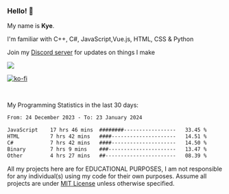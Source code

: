 ### Hello! 👋
My name is **Kye**.

I'm familiar with C++, C#, JavaScript,Vue.js, HTML, CSS & Python

Join my [Discord server](https://discord.gg/wjWwSgm7Ra) for updates on things I make

<a href="https://discord.gg/wjWwSgm7Ra"><img src="https://discord.com/api/guilds/1104598508020957244/widget.png?style=banner2"></a>

[![ko-fi](https://ko-fi.com/img/githubbutton_sm.svg)](https://ko-fi.com/Y8Y4D37MY)

<br>

My Programming Statistics in the last 30 days:
<!--START_SECTION:waka-->

```txt
From: 24 December 2023 - To: 23 January 2024

JavaScript    17 hrs 46 mins  ########-----------------   33.45 %
HTML          7 hrs 42 mins   ####---------------------   14.51 %
C#            7 hrs 42 mins   ####---------------------   14.50 %
Binary        7 hrs 9 mins    ###----------------------   13.47 %
Other         4 hrs 27 mins   ##-----------------------   08.39 %
```

<!--END_SECTION:waka-->

All my projects here are for EDUCATIONAL PURPOSES, I am not responsible for any individual(s) using my code for their own purposes. Assume all projects are under [MIT License](https://opensource.org/licenses/MIT) unless otherwise specified.
